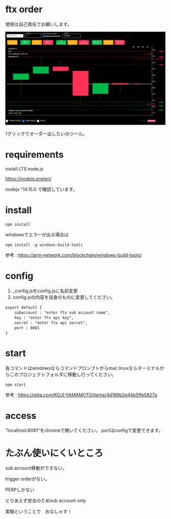 # ftx order

使用は自己責任でお願いします。

![sample](https://github.com/sakiyamajp/ftxorder/blob/master/sample.png?raw=true)

1クリックでオーダー出したいのツール。

# requirements
install LTS node.js 

https://nodejs.org/en/

nodejs ^14.15.0 で確認しています。

# install

```
npm install
```

windowsでエラーが出る場合は

```
npm install -g windows-build-tools
```
参考 : https://arm-network.com/blockchain/windows-build-tools/

# config
1. _config.jsをconfig.jsに名前変更
2. config.jsの内容を自身のものに変更してください。
```
export default {
	subaccount : "enter ftx sub account name",
	key : "enter ftx api key",
	secret : "enter ftx api secret",
	port : 8081
}
```
# start
各コマンドはwindowsならコマンドプロンプトからmac linuxならターミナルからこのプロジェクトフォルダに移動し行ってください。
```
npm start
```
参考 : 
https://qiita.com/KOJI-YAMAMOTO/items/4d189b2e44b5ffe5827a

# access
"localhost:8081"をchromeで開いてください。
portはconfigで変更できます。

# たぶん使いにくいところ
sub account移動ができない。

trigger orderがない。

PERPしかない

とりあえず安全のためsub account only

実験ということで　おなしゃす！

